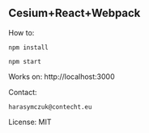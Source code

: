## Cesium+React+Webpack

How to:
```
npm install

npm start
```
Works on: http://localhost:3000


Contact:
```
harasymczuk@contecht.eu
```

License: MIT


